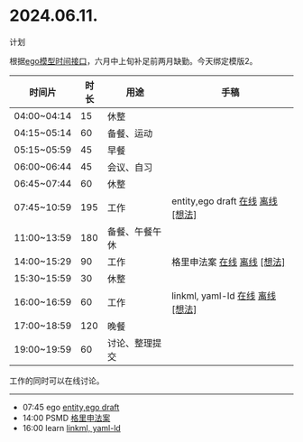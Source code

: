# 2024.06.11.
计划  

根据[ego模型时间接口](https://gitee.com/hyg/blog/blob/master/timeflow.md)，六月中上旬补足前两月缺勤。今天绑定模版2。

| 时间片 | 时长 | 用途 | 手稿 |
| --- | --- | --- | --- |
| 04:00~04:14 | 15 | 休整 |  |
| 04:15~05:14 | 60 | 备餐、运动 |  |
| 05:15~05:59 | 45 | 早餐 |  |
| 06:00~06:44 | 45 | 会议、自习 |  |
| 06:45~07:44 | 60 | 休整 |  |
| 07:45~10:59 | 195 | 工作 | entity,ego draft  [在线](http://simp.ly/p/3GXNTh) [离线](../../draft/2024/06/20240611074500.md) <a href="mailto:huangyg@mars22.com?subject=关于2024.06.11.[entity,ego draft]任务&body=日期: 20240611%0D%0A序号: 5%0D%0A手稿:../../draft/2024/06/20240611074500.md%0D%0A---请勿修改邮件主题及以上内容 从下一行开始写您的想法---%0D%0A">[想法]</a> |
| 11:00~13:59 | 180 | 备餐、午餐午休 |  |
| 14:00~15:29 | 90 | 工作 | 格里申法案  [在线](http://simp.ly/p/lsBYG9) [离线](../../draft/2024/06/20240611140000.md) <a href="mailto:huangyg@mars22.com?subject=关于2024.06.11.[格里申法案]任务&body=日期: 20240611%0D%0A序号: 7%0D%0A手稿:../../draft/2024/06/20240611140000.md%0D%0A---请勿修改邮件主题及以上内容 从下一行开始写您的想法---%0D%0A">[想法]</a> |
| 15:30~15:59 | 30 | 休整 |  |
| 16:00~16:59 | 60 | 工作 | linkml, yaml-ld  [在线](http://simp.ly/p/MpcbHD) [离线](../../draft/2024/06/20240611160000.md) <a href="mailto:huangyg@mars22.com?subject=关于2024.06.11.[linkml, yaml-ld]任务&body=日期: 20240611%0D%0A序号: 9%0D%0A手稿:../../draft/2024/06/20240611160000.md%0D%0A---请勿修改邮件主题及以上内容 从下一行开始写您的想法---%0D%0A">[想法]</a> |
| 17:00~18:59 | 120 | 晚餐 |  |
| 19:00~19:59 | 60 | 讨论、整理提交 |  |

工作的同时可以在线讨论。

---

- 07:45	ego  [entity,ego draft](../../../draft/2024/06/20240611074500.md)
- 14:00	PSMD  [格里申法案](../../../draft/2024/06/20240611140000.md)
- 16:00	learn  [linkml, yaml-ld](../../../draft/2024/06/20240611160000.md)

